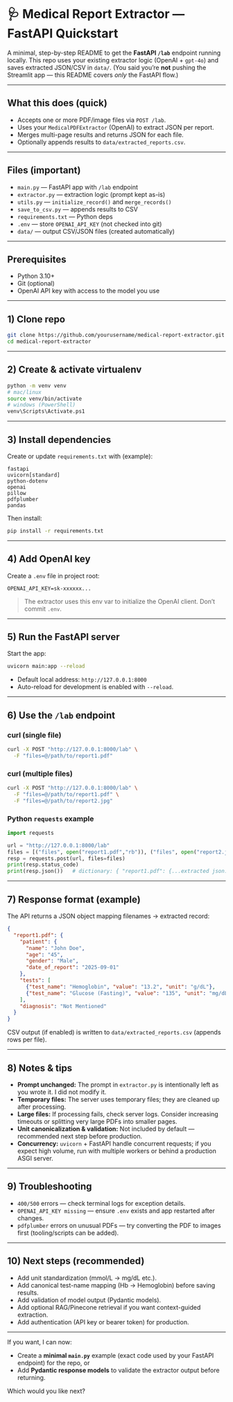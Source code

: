 # 🩺 Medical Report Extractor — FastAPI Quickstart

A minimal, step-by-step README to get the **FastAPI `/lab`** endpoint running locally. This repo uses your existing extractor logic (OpenAI + `gpt-4o`) and saves extracted JSON/CSV in `data/`.
(You said you’re **not** pushing the Streamlit app — this README covers *only* the FastAPI flow.)

---

## What this does (quick)

* Accepts one or more PDF/image files via `POST /lab`.
* Uses your `MedicalPDFExtractor` (OpenAI) to extract JSON per report.
* Merges multi-page results and returns JSON for each file.
* Optionally appends results to `data/extracted_reports.csv`.

---

## Files (important)

* `main.py` — FastAPI app with `/lab` endpoint
* `extractor.py` — extraction logic (prompt kept as-is)
* `utils.py` — `initialize_record()` and `merge_records()`
* `save_to_csv.py` — appends results to CSV
* `requirements.txt` — Python deps
* `.env` — store `OPENAI_API_KEY` (not checked into git)
* `data/` — output CSV/JSON files (created automatically)

---

## Prerequisites

* Python 3.10+
* Git (optional)
* OpenAI API key with access to the model you use

---

## 1) Clone repo

```bash
git clone https://github.com/yourusername/medical-report-extractor.git
cd medical-report-extractor
```

---

## 2) Create & activate virtualenv

```bash
python -m venv venv
# mac/linux
source venv/bin/activate
# windows (PowerShell)
venv\Scripts\Activate.ps1
```

---

## 3) Install dependencies

Create or update `requirements.txt` with (example):

```
fastapi
uvicorn[standard]
python-dotenv
openai
pillow
pdfplumber
pandas
```

Then install:

```bash
pip install -r requirements.txt
```

---

## 4) Add OpenAI key

Create a `.env` file in project root:

```
OPENAI_API_KEY=sk-xxxxxx...
```

> The extractor uses this env var to initialize the OpenAI client. Don’t commit `.env`.

---

## 5) Run the FastAPI server

Start the app:

```bash
uvicorn main:app --reload
```

* Default local address: `http://127.0.0.1:8000`
* Auto-reload for development is enabled with `--reload`.

---

## 6) Use the `/lab` endpoint

### curl (single file)

```bash
curl -X POST "http://127.0.0.1:8000/lab" \
  -F "files=@/path/to/report1.pdf"
```

### curl (multiple files)

```bash
curl -X POST "http://127.0.0.1:8000/lab" \
  -F "files=@/path/to/report1.pdf" \
  -F "files=@/path/to/report2.jpg"
```

### Python `requests` example

```python
import requests

url = "http://127.0.0.1:8000/lab"
files = [("files", open("report1.pdf","rb")), ("files", open("report2.jpg","rb"))]
resp = requests.post(url, files=files)
print(resp.status_code)
print(resp.json())   # dictionary: { "report1.pdf": {...extracted json...}, ... }
```

---

## 7) Response format (example)

The API returns a JSON object mapping filenames → extracted record:

```json
{
  "report1.pdf": {
    "patient": {
      "name": "John Doe",
      "age": "45",
      "gender": "Male",
      "date_of_report": "2025-09-01"
    },
    "tests": [
      {"test_name": "Hemoglobin", "value": "13.2", "unit": "g/dL"},
      {"test_name": "Glucose (Fasting)", "value": "135", "unit": "mg/dL"}
    ],
    "diagnosis": "Not Mentioned"
  }
}
```

CSV output (if enabled) is written to `data/extracted_reports.csv` (appends rows per file).

---

## 8) Notes & tips

* **Prompt unchanged:** The prompt in `extractor.py` is intentionally left as you wrote it. I did not modify it.
* **Temporary files:** The server uses temporary files; they are cleaned up after processing.
* **Large files:** If processing fails, check server logs. Consider increasing timeouts or splitting very large PDFs into smaller pages.
* **Unit canonicalization & validation:** Not included by default — recommended next step before production.
* **Concurrency:** `uvicorn` + FastAPI handle concurrent requests; if you expect high volume, run with multiple workers or behind a production ASGI server.

---

## 9) Troubleshooting

* `400/500` errors — check terminal logs for exception details.
* `OPENAI_API_KEY missing` — ensure `.env` exists and app restarted after changes.
* `pdfplumber` errors on unusual PDFs — try converting the PDF to images first (tooling/scripts can be added).

---

## 10) Next steps (recommended)

* Add unit standardization (mmol/L → mg/dL etc.).
* Add canonical test-name mapping (Hb → Hemoglobin) before saving results.
* Add validation of model output (Pydantic models).
* Add optional RAG/Pinecone retrieval if you want context-guided extraction.
* Add authentication (API key or bearer token) for production.

---

If you want, I can now:

* Create a **minimal `main.py`** example (exact code used by your FastAPI endpoint) for the repo, or
* Add **Pydantic response models** to validate the extractor output before returning.

Which would you like next?
